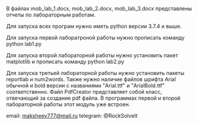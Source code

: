   В файлах mob_lab_1.docx, mob_lab_2.docx, mob_lab_3.docx представлены отчеты по лабораторным работам.

  Для запуска всех програм нужно иметь python версии 3.7.4 и выше.

  Для запуска первой лаборатроной работы нужно прописать команду python lab1.py

  Для запуска второй лабораторной работы нужно установить пакет matplotlib и прописать команду python lab2.py

  Для запуска третьей лабораторной работы нужно установить пакеты reportlab и num2words. Также нужно наличие файлов шрифта Arial обычной и bold версии с названиями "Arial.ttf" и "ArialBold.ttf" соответственно.
  Файл PdfCreator представляет собой класс, отвечающий за создание pdf файла. В программах первой и второй лабораторной работы этот модуль уже встроен. 

email: maksheev777@mail.ru
telegram: @RockSolveIt

